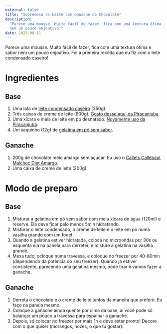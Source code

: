 ```yaml
---
external: false
title: "Sobremesa de Leite com Ganache de Chocolate"
description:
  "Parece uma mousse. Muito fácil de fazer, fica com uma textura ótima e sabor
  nem um pouco enjoativo."
date: 2023-08-11
---
```


Parece uma mousse. Muito fácil de fazer, fica com uma textura ótima e sabor nem
um pouco enjoativo. Foi a primeira receita que eu fiz com o leite condensado
caseiro!

# Ingredientes

## Base

1. Uma lata de
   [leite condensado caseiro](https://receitas.lucasfaria.dev/receitas/leite-condensado-zero-caseiro)
   (350g).
2. Três caixas de creme de leite (600g).
   [Gosto desse aqui da Piracanjuba](https://amzn.to/3OPrqIu).
3. Uma xícara e meia de leite em pó desnatado.
   [Novamente uso da Piracanjuba](https://amzn.to/3ORudRx).
4. Um saquinho (12g) de [gelatina em pó sem sabor](https://amzn.to/447cUjZ).

## Ganache

1. 200g de chocolate meio amargo sem açúcar. Eu uso o
   [Callets Callebaut Malchoc Diet Amargo](https://www.mariachocolate.com.br/barras-de-chocolate/callets-callebaut-malchoc-diet-amargo-53-9-1kg--p).
2. Uma caixa de creme de leite (200g).

# Modo de preparo

## Base

1. Misturar a gelatina em pó sem sabor com meia xícara de água (120ml) e
   reserve. Ela deve ficar pelo menos 5min hidratando.
2. Misturar o leite condensado, o creme de leite e o leite em pó numa vasilha
   grande com um fouet.
3. Quando a gelatina estiver hidratada, coloca no microondas por 30s ou esquenta
   ela na panela para derreter, e misture a gelatina na vasilha grande.
4. Mexa tudo, ocloque numa travessa, e coloque no freezer por 40-80min
   (dependendo da potência do seu freezer). Quando já estiver consistente,
   parecendo uma gelatina mesmo, pode tirar e vamos fazer a ganache.

## Ganache

1. Derreta o chocolate e o creme de leite juntos da maneira que preferir. Eu
   faço na panela mesmo.
2. Coloque a ganache ainda quente por cima da base, aí você pode só balançar um
   pouco a travessa para espalhar a ganache.
3. Depois, só colocar no freezer por mais 1h e deve estar pronto! Decore com o
   que quiser (morangos, nozes, o que tu gostar).
